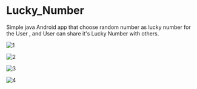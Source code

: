# Lucky_Number
Simple java Android app that choose random number as lucky number for the User , and User can share it's Lucky Number with others.



![1](/img/1679155680801.jpg)






![2](/img/1679155680797.jpg)





![3](/img/1679155680793.jpg)





![4](/img/1679155680790.jpg)
